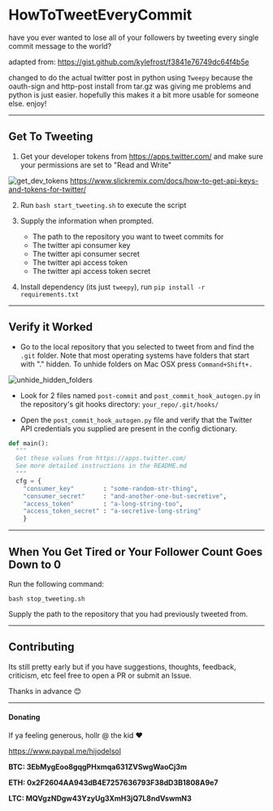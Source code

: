 # HowToTweetEveryCommit
have you ever wanted to lose all of your followers by tweeting every single commit message to the world? 

adapted from: https://gist.github.com/kylefrost/f3841e76749dc64f4b5e

changed to do the actual twitter post in python using `Tweepy` because the oauth-sign and http-post install from tar.gz was giving me problems and python is just easier. hopefully this makes it a bit more usable for someone else. enjoy!

--------------------------------------------------------------------------

## Get To Tweeting

1. Get your developer tokens from https://apps.twitter.com/ and make sure your permissions are set to "Read and Write"

![get_dev_tokens](http://g.recordit.co/VlZUSa77T2.gif)
https://www.slickremix.com/docs/how-to-get-api-keys-and-tokens-for-twitter/

2. Run `bash start_tweeting.sh` to execute the script

3. Supply the information when prompted.
	- The path to the repository you want to tweet commits for
	- The twitter api consumer key
	- The twitter api consumer secret
	- The twitter api access token
	- The twitter api access token secret

4. Install dependency (its just `tweepy`), run `pip install -r requirements.txt`

--------------------------------------------------------------------------


## Verify it Worked

- Go to the local repository that you selected to tweet from and find the `.git` folder. Note that most operating systems have folders that start with "." hidden. To unhide folders on Mac OSX press `Command+Shift+.`

![unhide_hidden_folders](http://g.recordit.co/vgQZDrphXW.gif)

- Look for 2 files named `post-commit` and `post_commit_hook_autogen.py` in the repository's git hooks directory: `your_repo/.git/hooks/` 

- Open the `post_commit_hook_autogen.py` file and verify that the Twitter API credentials you supplied are present in the config dictionary.

```python
def main():
  """
  Get these values from https://apps.twitter.com/
  See more detailed instructions in the README.md
  """
  cfg = { 
    "consumer_key"        : "some-random-str-thing",
    "consumer_secret"     : "and-another-one-but-secretive",
    "access_token"        : "a-long-string-too",
    "access_token_secret" : "a-secretive-long-string" 
    }
```

--------------------------------------------------------------------------

## When You Get Tired or Your Follower Count Goes Down to 0

Run the following command:

`bash stop_tweeting.sh` 

Supply the path to the repository that you had previously tweeted from.

--------------------------------------------------------------------------

## Contributing

Its still pretty early but if you have suggestions, thoughts, feedback, criticism, etc feel free to open a PR or submit an Issue. 

Thanks in advance :blush:

--------------------------------------------------------------------------

#### Donating

If ya feeling generous, hollr @ the kid :heart:

https://www.paypal.me/hijodelsol

**BTC: 3EbMygEoo8gqgPHxmqa631ZVSwgWaoCj3m**

**ETH: 0x2F2604AA943dB4E7257636793F38dD3B1808A9e7**

**LTC: MQVgzNDgw43YzyUg3XmH3jQ7L8ndVswmN3**
